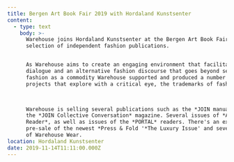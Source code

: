 ```yaml
---
title: Bergen Art Book Fair 2019 with Hordaland Kunstsenter
content:
  - type: text
    body: >-
      Warehouse joins Hordaland Kunstsenter at the Bergen Art Book Fair with a
      selection of independent fashion publications.


      As Warehouse aims to create an engaging environment that facilitates
      dialogue and an alternative fashion discourse that goes beyond seeing
      fashion as a commodity Warehouse supported and produced a number of
      projects that explore with a critical eye, the trademarks of fashion.
       


      Warehouse is selling several publications such as the *JOIN manual* and
      the *JOIN Collective Conversation* magazine. Several issues of *A Magazine
      Reader*, as well as issues of the *PORTAL* readers. There's an exclusive
      pre-sale of the newest *Press & Fold '*The Luxury Issue' and several items
      of Warehouse Wear.
location: Hordaland Kunstsenter
date: 2019-11-14T11:11:00.000Z
---
```

